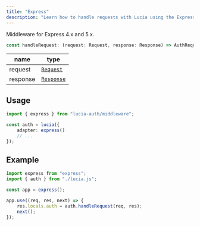 ```yaml
---
title: "Express"
description: "Learn how to handle requests with Lucia using the Express middleware"
---
```


Middleware for Express 4.x and 5.x.

```ts
const handleRequest: (request: Request, response: Response) => AuthRequest;
```

| name     | type                                                   |
| -------- | ------------------------------------------------------ |
| request  | [`Request`](https://expressjs.com/en/4x/api.html#req)  |
| response | [`Response`](https://expressjs.com/en/4x/api.html#res) |

## Usage

```ts
import { express } from "lucia-auth/middleware";

const auth = lucia({
	adapter: express()
	// ...
});
```

## Example

```ts
import express from "express";
import { auth } from "./lucia.js";

const app = express();

app.use((req, res, next) => {
	res.locals.auth = auth.handleRequest(req, res);
	next();
});
```
